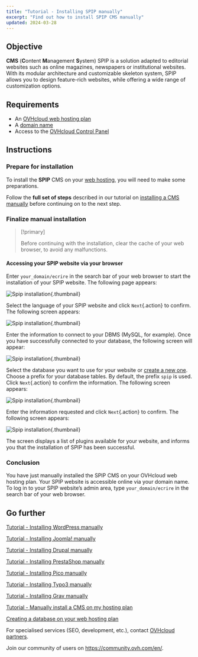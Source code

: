 ```yaml
---
title: "Tutorial - Installing SPIP manually"
excerpt: "Find out how to install SPIP CMS manually"
updated: 2024-03-28
---
```


## Objective

**CMS** (**C**ontent **M**anagement **S**ystem) SPIP is a solution adapted to editorial websites such as online magazines, newspapers or institutional websites. With its modular architecture and customizable skeleton system, SPIP allows you to design feature-rich websites, while offering a wide range of customization options.

## Requirements

- An [OVHcloud web hosting plan](https://www.ovhcloud.com/en-sg/web-hosting/)
- A [domain name](https://www.ovhcloud.com/en-sg/domains/)
- Access to the [OVHcloud Control Panel](https://ca.ovh.com/auth/?action=gotomanager&from=https://www.ovh.com/sg/&ovhSubsidiary=sg)

## Instructions

### Prepare for installation

To install the **SPIP** CMS on your [web hosting](https://www.ovhcloud.com/en-sg/web-hosting/), you will need to make some preparations.

Follow the **full set of steps** described in our tutorial on [installing a CMS manually](/pages/web_cloud/web_hosting/cms_manual_installation) before continuing on to the next step.

### Finalize manual installation

> [!primary]
>
> Before continuing with the installation, clear the cache of your web browser, to avoid any malfunctions.
>

#### Accessing your SPIP website via your browser

Enter `your_domain/ecrire` in the search bar of your web browser to start the installation of your SPIP website. The following page appears:

![Spip installation](images/installation_first_step.png){.thumbnail}

Select the language of your SPIP website and click `Next`{.action} to confirm. The following screen appears:

![Spip installation](images/installation_second_step.png){.thumbnail}

Enter the information to connect to your DBMS (MySQL, for example). Once you have successfully connected to your database, the following screen will appear:

![Spip installation](images/installation_third_step.png){.thumbnail}

Select the database you want to use for your website or [create a new one](/pages/web_cloud/web_hosting/sql_create_database). Choose a prefix for your database tables. By default, the prefix `spip` is used. Click `Next`{.action} to confirm the information. The following screen appears:

![Spip installation](images/installation_fourth_step.png){.thumbnail}

Enter the information requested and click `Next`{.action} to confirm. The following screen appears:

![Spip installation](images/installation_fifth_step.png){.thumbnail}

The screen displays a list of plugins available for your website, and informs you that the installation of SPIP has been successful.

### Conclusion

You have just manually installed the SPIP CMS on your OVHcloud web hosting plan. Your SPIP website is accessible online via your domain name. To log in to your SPIP website’s admin area, type `your_domain/ecrire` in the search bar of your web browser.

## Go further <a name="go-further"></a>

[Tutorial - Installing WordPress manually](/pages/web_cloud/web_hosting/cms_manual_installation_wordpress)

[Tutorial - Installing Joomla! manually](/pages/web_cloud/web_hosting/cms_manual_installation_joomla)

[Tutorial - Installing Drupal manually](/pages/web_cloud/web_hosting/cms_manual_installation_drupal)

[Tutorial - Installing PrestaShop manually](/pages/web_cloud/web_hosting/cms_manual_installation_prestashop)

[Tutorial - Installing Pico manually](/pages/web_cloud/web_hosting/cms_manual_installation_pico)

[Tutorial - Installing Typo3 manually](/pages/web_cloud/web_hosting/cms_manual_installation_typo3)

[Tutorial - Installing Grav manually](/pages/web_cloud/web_hosting/cms_manual_installation_grav)

[Tutorial - Manually install a CMS on my hosting plan](/pages/web_cloud/web_hosting/cms_manual_installation)

[Creating a database on your web hosting plan](/pages/web_cloud/web_hosting/sql_create_database)
 
For specialised services (SEO, development, etc.), contact [OVHcloud partners](https://partner.ovhcloud.com/en-sg/directory/).
 
Join our community of users on <https://community.ovh.com/en/>.